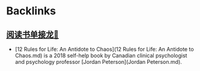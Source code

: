 
# Backlinks
## [阅读书单接龙🐲](阅读书单接龙🐲.md)
- [12 Rules for Life: An Antidote to Chaos](12 Rules for Life: An Antidote to Chaos.md) is a 2018 self-help book by Canadian clinical psychologist and psychology professor [Jordan Peterson](Jordan Peterson.md).

